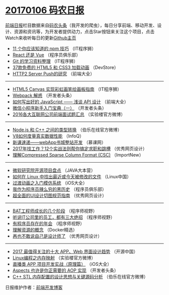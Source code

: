 # [20170106 码农日报](https://github.com/kujian/frontendDaily/blob/master/2017/01/06.md)

[前端日报](http://caibaojian.com/c/news)栏目数据来自[码农头条](http://hao.caibaojian.com/)（我开发的爬虫），每日分享前端、移动开发、设计、资源和资讯等，为开发者提供动力，点击Star按钮来关注这个项目，点击Watch来收听每日的更新[Github主页](https://github.com/kujian/frontendDaily)
* [11 个你应该知道的 npm 技巧](http://hao.caibaojian.com/20791.html) （IT程序狮）
* [React 还是 Vue](http://hao.caibaojian.com/20758.html) （程序员俱乐部）
* [Git 的学习资料整理](http://hao.caibaojian.com/20792.html) （IT程序狮）
* [37款免费的 HTML5 和 CSS3 加载动画](http://hao.caibaojian.com/20790.html) （DevStore）
* [HTTP2 Server Push的研究](http://hao.caibaojian.com/20741.html) （前端大全）

***
* [HTML5 Canvas 实现彩虹画笔绘画板指南](http://hao.caibaojian.com/20795.html) （IT程序狮）
* [Webpack 解惑](http://hao.caibaojian.com/20763.html) （开发者头条）
* [如何写出好的 JavaScript —— 浅谈 API 设计](http://hao.caibaojian.com/20743.html) （前端大全）
* [微信小程序新手入门宝典（一）](http://hao.caibaojian.com/20762.html) （开发者头条）
* [2016各大互联网公司前端面试题汇总](http://hao.caibaojian.com/20787.html) （实验楼官方微博）

***
* [Node.js 和 C++ 之间的类型转换](http://hao.caibaojian.com/20806.html) （伯乐在线官方微博）
* [V8如何度量真实数据性能](http://hao.caibaojian.com/20718.html) （InfoQ）
* [新课速递——webApp书城整站开发](http://hao.caibaojian.com/20719.html) （慕课网）
* [2017年找工作？12个实战法则帮你搞定求职和跳槽](http://hao.caibaojian.com/20799.html) （优秀网页设计）
* [理解Compressed Sparse Column Format (CSC)](http://hao.caibaojian.com/20720.html) （ImportNew）

***
* [微软研究院开源项目盘点](http://hao.caibaojian.com/20757.html) （JAVA大本营）
* [如何在 Linux 中找出最近或今天被修改的文件](http://hao.caibaojian.com/20737.html) （Linux中国）
* [过渡动画之入门模仿系统](http://hao.caibaojian.com/20724.html) （iOS大全）
* [我作为程序员辣么穷的黑历史](http://hao.caibaojian.com/20759.html) （程序员俱乐部）
* [超全面的UI设计切图规范指南](http://hao.caibaojian.com/20800.html) （优秀网页设计）

***
* [BAT工程师成长的几个阶段](http://hao.caibaojian.com/20782.html) （程序师视野）
* [听说IT公司里的员工，都有三大绝招](http://hao.caibaojian.com/20783.html) （程序师视野）
* [有程序员存在的年会](http://hao.caibaojian.com/20784.html) （程序师视野）
* [理解资源的概念](http://hao.caibaojian.com/20722.html) （Docker精选）
* [再也不敢说自己是设计师了](http://hao.caibaojian.com/20798.html) （优秀网页设计）

***
* [2017 最值得关注的十大 APP、Web 界面设计趋势](http://hao.caibaojian.com/20797.html) （开源中国）
* [Linux编程之内存映射](http://hao.caibaojian.com/20789.html) （实验楼官方微博）
* [直播类 APP 项目开发实战（原理篇）](http://hao.caibaojian.com/20723.html) （iOS大全）
* [Aspects 也许是你正需要的 AOP 实现](http://hao.caibaojian.com/20767.html) （开发者头条）
* [C++ STL 内存配置的设计思想与关键源码分析](http://hao.caibaojian.com/20803.html) （伯乐在线官方微博）

日报维护作者：[前端开发博客](http://caibaojian.com/) 